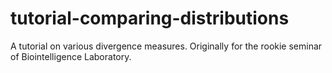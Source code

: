 # tutorial-comparing-distributions
A tutorial on various divergence measures. Originally for the rookie seminar of Biointelligence Laboratory.
